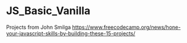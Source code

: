 # JS_Basic_Vanilla

Projects from John Smilga
https://www.freecodecamp.org/news/hone-your-javascript-skills-by-building-these-15-projects/
